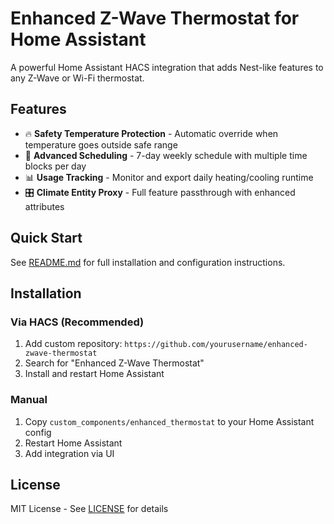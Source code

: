 # Enhanced Z-Wave Thermostat for Home Assistant

A powerful Home Assistant HACS integration that adds Nest-like features to any Z-Wave or Wi-Fi thermostat.

## Features

- 🔥 **Safety Temperature Protection** - Automatic override when temperature goes outside safe range
- 📅 **Advanced Scheduling** - 7-day weekly schedule with multiple time blocks per day
- 📊 **Usage Tracking** - Monitor and export daily heating/cooling runtime
- 🎛️ **Climate Entity Proxy** - Full feature passthrough with enhanced attributes

## Quick Start

See [README.md](README.md) for full installation and configuration instructions.

## Installation

### Via HACS (Recommended)

1. Add custom repository: `https://github.com/yourusername/enhanced-zwave-thermostat`
2. Search for "Enhanced Z-Wave Thermostat"
3. Install and restart Home Assistant

### Manual

1. Copy `custom_components/enhanced_thermostat` to your Home Assistant config
2. Restart Home Assistant
3. Add integration via UI

## License

MIT License - See [LICENSE](LICENSE) for details
